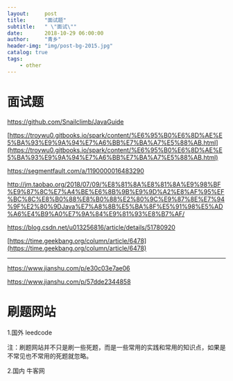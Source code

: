 ```yaml
---
layout:     post
title:      "面试题"
subtitle:   " \"面试\""
date:       2018-10-29 06:00:00
author:     "青乡"
header-img: "img/post-bg-2015.jpg"
catalog: true
tags:
    - other
---
```



# 面试题
https://github.com/Snailclimb/JavaGuide

[https://troywu0.gitbooks.io/spark/content/%E6%95%B0%E6%8D%AE%E5%BA%93%E9%9A%94%E7%A6%BB%E7%BA%A7%E5%88%AB.html](https://troywu0.gitbooks.io/spark/content/%E6%95%B0%E6%8D%AE%E5%BA%93%E9%9A%94%E7%A6%BB%E7%BA%A7%E5%88%AB.html)



https://segmentfault.com/a/1190000016483290



http://jm.taobao.org/2018/07/09/%E8%81%8A%E8%81%8A%E9%98%BF%E9%87%8C%E7%A4%BE%E6%8B%9B%E9%9D%A2%E8%AF%95%EF%BC%8C%E8%B0%88%E8%B0%88%E2%80%9C%E9%87%8E%E7%94%9F%E2%80%9DJava%E7%A8%8B%E5%BA%8F%E5%91%98%E5%AD%A6%E4%B9%A0%E7%9A%84%E9%81%93%E8%B7%AF/

https://blog.csdn.net/u013256816/article/details/51780920

[https://time.geekbang.org/column/article/6478](https://time.geekbang.org/column/article/6478)


---
https://www.jianshu.com/p/e30c03e7ae06

https://www.jianshu.com/p/57dde2344858


# 刷题网站
1.国外
leedcode

注：刷题网站并不只是刷一些死题，而是一些常用的实践和常用的知识点，如果是不常见也不常用的死题就忽略。

2.国内
牛客网

